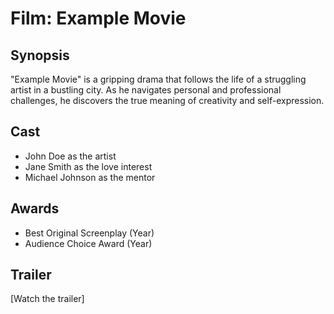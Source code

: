 # Film: Example Movie

## Synopsis
"Example Movie" is a gripping drama that follows the life of a struggling artist in a bustling city. As he navigates personal and professional challenges, he discovers the true meaning of creativity and self-expression.

## Cast
- John Doe as the artist
- Jane Smith as the love interest
- Michael Johnson as the mentor

## Awards
- Best Original Screenplay (Year)
- Audience Choice Award (Year)

## Trailer
[Watch the trailer]
